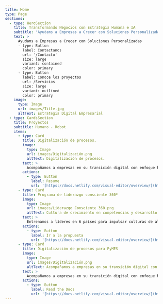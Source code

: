 ```yaml
---
title: Home
type: Page
sections:
  - type: HeroSection
    title: Transformando Negocios con Estrategia Humana e IA
    subtitle: 'Ayudams a Empresas a Crecer con Soluciones Personalizadas'
    text: >
      Ayudams a Empresas a Crecer con Soluciones Personalizadas
      - type: Button
        label: Contactanos
        url: '/Contacto'
        size: large
        variant: contained
        color: primary
      - type: Button
        label: Conoce los proyectos
        url: /Servicios
        size: large
        variant: outlined
        color: primary
    image:
      type: Image
      url: images/Title.jpg
      altText: Estrategia Digital Empresarial
  - type: CardsSection
    title: Proyectos
    subtitle: Humano - Robot
    items:
      - type: Card
        title: Digitalización de procesos.
        image:
          type: Image
          url: images/Digitalización.png
          altText: Digitalización de procesos.
        text: >
          Acompañamos a empresas en su transición digital con enfoque humano.
        actions:
          - type: Button
            label: Resume
            url: '[https://docs.netlify.com/visual-editor/overview/](https://drive.google.com/file/d/1KuFdQ54Jj8OBJoIC4ciC3qqDnnLYxfJK/view?usp=sharing)'
      - type: Card
        title: Programa de liderazgo consciente 360º
        image:
          type: Image
          url: images/Liderazgo Consciente 360.png
          altText: Cultura de crecimiento en competencias y desarrollo
        text: >
          Entrenamos a líderes en 6 países para impulsar culturas de alto desempeño
        actions:
          - type: Button
            label: Ir a la propuesta
            url: '[https://docs.netlify.com/visual-editor/overview/](https://docs.google.com/presentation/d/1B-BGyZ2MHsaOOaeSJH42EsLgcP5-1EP_/edit?usp=sharing&ouid=109032553929236061440&rtpof=true&sd=true)'
      - type: Card
        title: Digitalización de procesos para PyMES
        image:
          type: Image
          url: images/Digitalización.png
          altText: Acompañamos a empresas en su transición digital con enfoque humano.
        text: >
          Acompañamos a empresas en su transición digital con enfoque humano.
        actions:
          - type: Button
            label: Read the Docs
            url: '[https://docs.netlify.com/visual-editor/overview/](https://docs.google.com/presentation/d/1HqmNvcFJd9mCxkdgLom-xzYB7E4TOYL1/edit?usp=sharing&ouid=109032553929236061440&rtpof=true&sd=true)'
---
```

